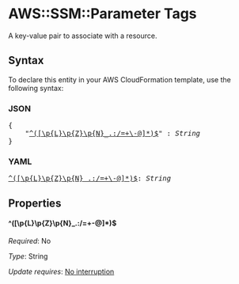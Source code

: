 # AWS::SSM::Parameter Tags

A key-value pair to associate with a resource.

## Syntax

To declare this entity in your AWS CloudFormation template, use the following syntax:

### JSON

<pre>
{
    "<a href="#^([\p{l}\p{z}\p{n}_.:/=+\-@]*)$" title="^([\p{L}\p{Z}\p{N}_.:/=+\-@]*)$">^([\p{L}\p{Z}\p{N}_.:/=+\-@]*)$</a>" : <i>String</i>
}
</pre>

### YAML

<pre>
<a href="#^([\p{l}\p{z}\p{n}_.:/=+\-@]*)$" title="^([\p{L}\p{Z}\p{N}_.:/=+\-@]*)$">^([\p{L}\p{Z}\p{N}_.:/=+\-@]*)$</a>: <i>String</i>
</pre>

## Properties

#### \^([\p{L}\p{Z}\p{N}_.:/=+\-@]*)$

_Required_: No

_Type_: String

_Update requires_: [No interruption](https://docs.aws.amazon.com/AWSCloudFormation/latest/UserGuide/using-cfn-updating-stacks-update-behaviors.html#update-no-interrupt)

